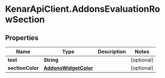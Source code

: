 # KenarApiClient.AddonsEvaluationRowSection

## Properties

Name | Type | Description | Notes
------------ | ------------- | ------------- | -------------
**text** | **String** |  | [optional] 
**sectionColor** | [**AddonsWidgetColor**](AddonsWidgetColor.md) |  | [optional] 


